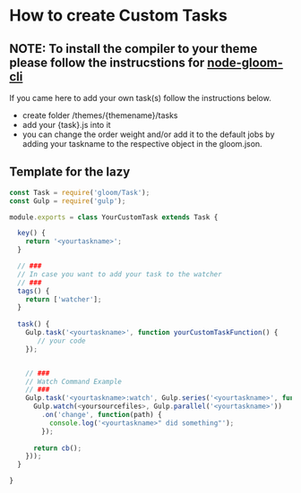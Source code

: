 # How to create Custom Tasks

## NOTE: To install the compiler to your theme please follow the instrucstions for [node-gloom-cli](https://github.com/loomgmbh/node-gloom-cli)
If you came here to add your own task(s) follow the instructions below.

- create folder /themes/{themename}/tasks
- add your {task}.js into it
- you can change the order weight and/or add it to the default jobs by adding your taskname to the respective object in the gloom.json.
  
## Template for the lazy
```js
const Task = require('gloom/Task');
const Gulp = require('gulp');

module.exports = class YourCustomTask extends Task {

  key() {
    return '<yourtaskname>';
  }

  // ###
  // In case you want to add your task to the watcher
  // ###
  tags() {
    return ['watcher'];
  }
  
  task() {
    Gulp.task('<yourtaskname>', function yourCustomTaskFunction() {
       // your code 
    });


    // ###
    // Watch Command Example
    // ###
    Gulp.task('<yourtaskname>:watch', Gulp.series('<yourtaskname>', function yourCustomTaskWatchFunction(cb) {
      Gulp.watch(<yoursourcefiles>, Gulp.parallel('<yourtaskname>'))
        .on('change', function(path) {
          console.log('<yourtaskname>" did something"');
        });
    
      return cb();
    }));
  }

}
```
